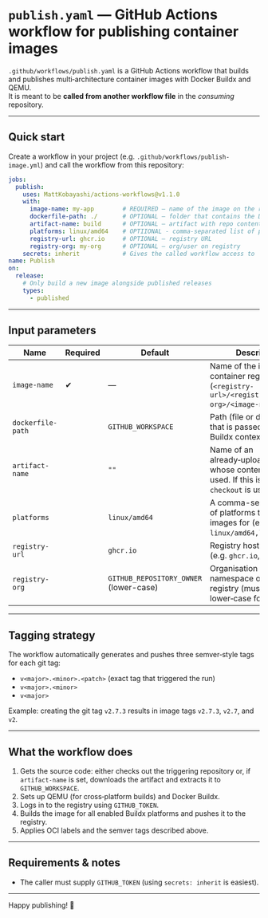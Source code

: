 # `publish.yaml` — GitHub Actions workflow for publishing container images

`.github/workflows/publish.yaml` is a GitHub Actions workflow that builds and publishes multi‑architecture container images with Docker Buildx and QEMU.  
It is meant to be **called from another workflow file** in the _consuming_ repository.

---

## Quick start

Create a workflow in your project (e.g. `.github/workflows/publish-image.yml`) and call the workflow from this repository:

```yaml
jobs:
  publish:
    uses: MattKobayashi/actions-workflows@v1.1.0
    with:
      image-name: my‑app        # REQUIRED — name of the image on the registry
      dockerfile-path: ./       # OPTIONAL — folder that contains the Dockerfile
      artifact-name: build      # OPTIONAL — artifact with repo contents
      platforms: linux/amd64    # OPTIIONAL - comma-separated list of platforms to build the image for
      registry-url: ghcr.io     # OPTIONAL — registry URL
      registry-org: my‑org      # OPTIONAL — org/user on registry
    secrets: inherit            # Gives the called workflow access to `GITHUB_TOKEN`
name: Publish
on:
  release:
    # Only build a new image alongside published releases
    types:
      - published
```

---

## Input parameters

| Name            | Required | Default                    | Description                                                                                          |
| --------------- | -------- | -------------------------- | ---------------------------------------------------------------------------------------------------- |
| `image-name`    | ✔︎       | —                          | Name of the image in the container registry (`<registry-url>/<registry-org>/<image-name>`).                    |
| `dockerfile-path` |         | `GITHUB_WORKSPACE` | Path (file or directory) that is passed as the Buildx context.                                       |
| `artifact-name` |          | `""` | Name of an already‑uploaded artifact whose contents will be used. If this is not set, `git checkout` is used instead. |
| `platforms` |       | `linux/amd64` | A comma-separated list of platforms to build images for (e.g. `linux/amd64,linux/arm64`)       |
| `registry-url`  |          | `ghcr.io`                  | Registry host to log in to (e.g. `ghcr.io`, `docker.io`).                                            |
| `registry-org`  |          | `GITHUB_REPOSITORY_OWNER` (lower-case) | Organisation / user namespace on the registry (must be lower‑case for `ghcr.io`).                         |

---

## Tagging strategy

The workflow automatically generates and pushes three semver‑style tags for each git tag:

* `v<major>.<minor>.<patch>` (exact tag that triggered the run)
* `v<major>.<minor>`
* `v<major>`

Example: creating the git tag `v2.7.3` results in image tags `v2.7.3`, `v2.7`, and `v2`.

---

## What the workflow does

1. Gets the source code: either checks out the triggering repository or, if `artifact‑name` is set, downloads the artifact and extracts it to `GITHUB_WORKSPACE`.  
2. Sets up QEMU (for cross‑platform builds) and Docker Buildx.  
3. Logs in to the registry using `GITHUB_TOKEN`.  
4. Builds the image for all enabled Buildx platforms and pushes it to the registry.  
5. Applies OCI labels and the semver tags described above.

---

## Requirements & notes

* The caller must supply `GITHUB_TOKEN` (using `secrets: inherit` is easiest).

---

Happy publishing! 🎉

